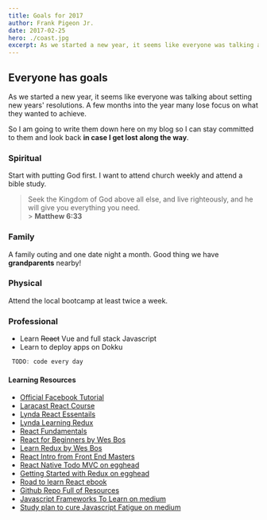 ```yaml
---
title: Goals for 2017
author: Frank Pigeon Jr.
date: 2017-02-25
hero: ./coast.jpg
excerpt: As we started a new year, it seems like everyone was talking about setting new years' resolutions.
---
```


## Everyone has goals

As we started a new year, it seems like everyone was talking about setting new years' resolutions. A few months into the year many lose focus on what they wanted to achieve.

So I am going to write them down here on my blog so I can stay committed to them and look back **in case I get lost along the way**.

### Spiritual

Start with putting God first. I want to attend church weekly and attend a bible study.

> Seek the Kingdom of God above all else, and live righteously, and he will give you everything you need. <br/> > **Matthew 6:33**

### Family

A family outing and one date night a month. Good thing we have **grandparents** nearby!

### Physical

Attend the local bootcamp at least twice a week.

### Professional

- Learn ~~React~~ Vue and full stack Javascript
- Learn to deploy apps on Dokku

```javascript
 TODO: code every day
```

#### Learning Resources

- [Official Facebook Tutorial][fb-tut]
- [Laracast React Course][laracast]
- [Lynda React Essentails][lynda-react]
- [Lynda Learning Redux][lynda-redux]
- [React Fundamentals][react-fundamentals]
- [React for Beginners by Wes Bos][wesbos-react]
- [Learn Redux by Wes Bos][wesbos-redux]
- [React Intro from Front End Masters][frontend-masters]
- [React Native Todo MVC on egghead][react-native-egghead]
- [Getting Started with Redux on egghead][redux-egghead]
- [Road to learn React ebook][react-ebook]
- [Github Repo Full of Resources][awesome-react]
- [Javascript Frameworks To Learn on medium][js-medium]
- [Study plan to cure Javascript Fatigue on medium][js-fatigue]

[fb-tut]: https://facebook.github.io/react/tutorial/tutorial.html
[laracast]: https://laracasts.com/series/do-you-react
[lynda-react]: https://www.lynda.com/React-js-tutorials/React-js-Essential-Training/496905-2.html
[lynda-redux]: https://www.lynda.com/React-js-tutorials/Learning-Redux/540345-2.html
[wesbos-react]: https://reactforbeginners.com/
[wesbos-redux]: https://learnredux.com/
[frontend-masters]: https://frontendmasters.com/courses/react-intro/
[react-fundamentals]: https://online.reacttraining.com/p/reactjsfundamentals
[react-ebook]: https://www.robinwieruch.de/the-road-to-learn-react/
[awesome-react]: https://github.com/enaqx/awesome-react
[react-native-egghead]: https://egghead.io/courses/build-a-react-native-todomvc-application
[redux-egghead]: https://egghead.io/courses/getting-started-with-redux
[js-medium]: https://medium.com/javascript-scene/top-javascript-frameworks-topics-to-learn-in-2017-700a397b711#.gsuwqiv2c
[js-fatigue]: https://medium.freecodecamp.com/a-study-plan-to-cure-javascript-fatigue-8ad3a54f2eb1#.qi2xbx1gn
